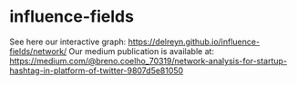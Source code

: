 # influence-fields

See here our interactive graph: https://delreyn.github.io/influence-fields/network/
Our medium publication is available at: https://medium.com/@breno.coelho_70319/network-analysis-for-startup-hashtag-in-platform-of-twitter-9807d5e81050
